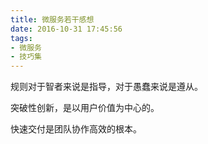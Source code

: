 ```yaml
---
title: 微服务若干感想
date: 2016-10-31 17:45:56
tags:
- 微服务
- 技巧集
---
```


规则对于智者来说是指导，对于愚蠢来说是遵从。

突破性创新，是以用户价值为中心的。

快速交付是团队协作高效的根本。
